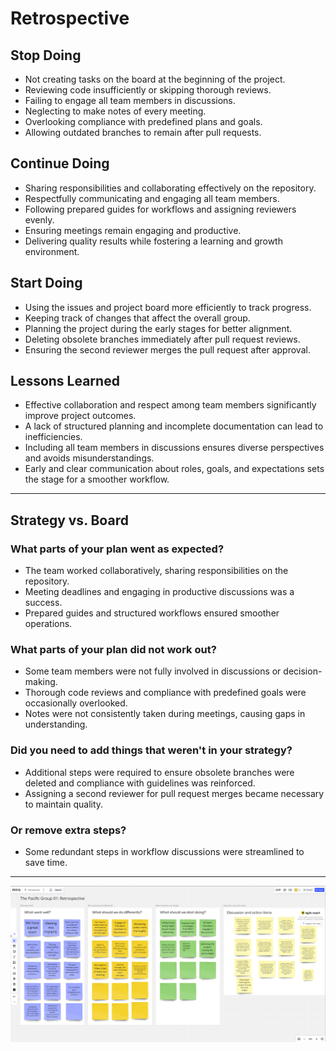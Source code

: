 # Retrospective

## Stop Doing

- Not creating tasks on the board at the beginning of the project.
- Reviewing code insufficiently or skipping thorough reviews.
- Failing to engage all team members in discussions.
- Neglecting to make notes of every meeting.
- Overlooking compliance with predefined plans and goals.
- Allowing outdated branches to remain after pull requests.

## Continue Doing

- Sharing responsibilities and collaborating effectively on the repository.
- Respectfully communicating and engaging all team members.
- Following prepared guides for workflows and assigning reviewers evenly.
- Ensuring meetings remain engaging and productive.
- Delivering quality results while fostering a learning and growth environment.

## Start Doing

- Using the issues and project board more efficiently to track progress.
- Keeping track of changes that affect the overall group.
- Planning the project during the early stages for better alignment.
- Deleting obsolete branches immediately after pull request reviews.
- Ensuring the second reviewer merges the pull request after approval.

## Lessons Learned

- Effective collaboration and respect among team members significantly improve
project outcomes.
- A lack of structured planning and incomplete documentation can lead to inefficiencies.
- Including all team members in discussions ensures diverse perspectives and avoids
misunderstandings.
- Early and clear communication about roles, goals, and expectations sets the
stage for a smoother workflow.

---

## Strategy vs. Board

### What parts of your plan went as expected?

- The team worked collaboratively, sharing responsibilities on the repository.
- Meeting deadlines and engaging in productive discussions was a success.
- Prepared guides and structured workflows ensured smoother operations.

### What parts of your plan did not work out?

- Some team members were not fully involved in discussions or decision-making.
- Thorough code reviews and compliance with predefined goals were occasionally overlooked.
- Notes were not consistently taken during meetings, causing gaps in understanding.

### Did you need to add things that weren't in your strategy?

- Additional steps were required to ensure obsolete branches were deleted and compliance
with guidelines was reinforced.
- Assigning a second reviewer for pull request merges became necessary to maintain
quality.

### Or remove extra steps?

- Some redundant steps in workflow discussions were streamlined to save time.

---

[![Retrospective Board](./guide/assets/retro.png)](./guide/assets/retro.png)
